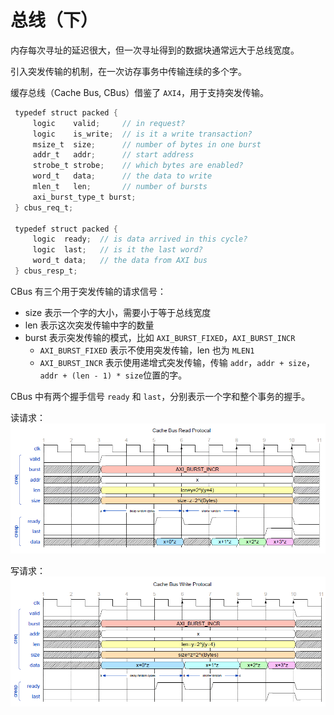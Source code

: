 # 总线（下）

内存每次寻址的延迟很大，但一次寻址得到的数据块通常远大于总线宽度。

引入突发传输的机制，在一次访存事务中传输连续的多个字。

缓存总线（Cache Bus, CBus）借鉴了 `AXI4`，用于支持突发传输。

```verilog
 typedef struct packed {
     logic    valid;     // in request?
     logic    is_write;  // is it a write transaction?
     msize_t  size;      // number of bytes in one burst
     addr_t   addr;      // start address
     strobe_t strobe;    // which bytes are enabled?
     word_t   data;      // the data to write
     mlen_t   len;       // number of bursts
	 axi_burst_type_t burst;
 } cbus_req_t;
 
 typedef struct packed {
     logic  ready;  // is data arrived in this cycle?
     logic  last;   // is it the last word?
     word_t data;   // the data from AXI bus
 } cbus_resp_t;
```

CBus 有三个用于突发传输的请求信号：

* size 表示一个字的大小，需要小于等于总线宽度
* len 表示这次突发传输中字的数量
* burst 表示突发传输的模式，比如 `AXI_BURST_FIXED`，`AXI_BURST_INCR` 
  * `AXI_BURST_FIXED` 表示不使用突发传输，len 也为 `MLEN1`
  * `AXI_BURST_INCR` 表示使用递增式突发传输，传输 `addr`，`addr + size`，`addr + (len - 1) * size`位置的字。


CBus 中有两个握手信号 `ready` 和 `last`，分别表示一个字和整个事务的握手。

读请求：
![cbus_read](../imgs/cbus_read.PNG)

写请求：
![cbus_wriite](../imgs/cbus_write.PNG)